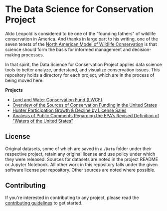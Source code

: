 # The Data Science for Conservation Project

Aldo Leopold is considered to be one of the "founding fathers" of wildlife conservation in America. And thanks in large part to his writing, one of the seven tenets of the [North American Model of Wildlife Conservation](https://en.wikipedia.org/wiki/North_American_Model_of_Wildlife_Conservation) is that science should form the basis for informed management and decision-making processes.

In that spirit, the Data Science for Conservation Project applies data science tools to better analyze, understand, and visualize conservation issues. This repository holds a directory for each project, which are in the process of being moved here:

**Projects**

- [Land and Water Conservation Fund (LWCF)](https://github.com/HKuz/DataScienceForConservation_LWCF)
- [Overview of the Sources of Conservation Funding in the United States](https://github.com/Data-Science-for-Conservation/ConservationFunding)
- [Hunter Participation Growth & Decline by License Sales](https://github.com/HKuz/DataScienceforConservation/tree/master/Participation)
- [Analysis of Public Comments Regarding the EPA's Revised Definition of "Waters of the United States"](https://github.com/HKuz/DataScienceforConservation/tree/master/WaterRevision)

## License

Original datasets, some of which are saved in a `/Data` folder under their respective project, retain any original license and use policy under which they were released. Sources for datasets are noted in the project README or Jupyter Notebook. All other work in this repository falls under the given software license per repository. Other sources are noted where possible.

## Contributing

If you're interested in contributing to any project, please read the [contributing guidelines](./CONTRIBUTING.md) to get started.
